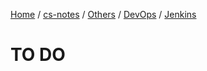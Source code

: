 [Home](https://mengxianbin.github.io) /
[cs-notes](https://mengxianbin.github.io/cs-notes/content) /
[Others](https://mengxianbin.github.io/cs-notes/content/Others) /
[DevOps](https://mengxianbin.github.io/cs-notes/content/Others/DevOps) /
[Jenkins](https://mengxianbin.github.io/cs-notes/content/Others/DevOps/Jenkins)

# TO DO
